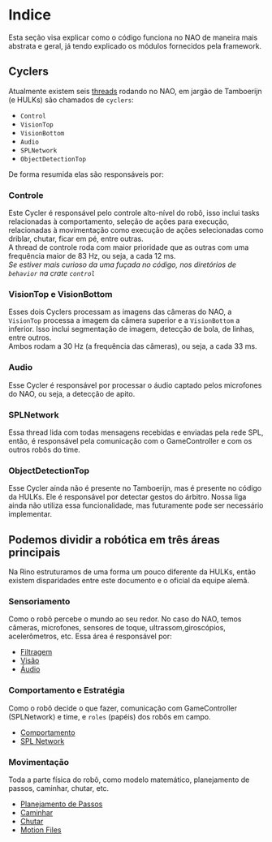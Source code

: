 # Indice

Esta seção visa explicar como o código funciona no NAO de maneira mais abstrata e geral, já tendo explicado os módulos fornecidos pela framework.

## Cyclers

Atualmente existem seis [threads](https://en.wikipedia.org/wiki/Thread_(computing)) rodando no NAO, em jargão de Tamboerijn (e HULKs) são chamados de `cyclers`:

- `Control`
- `VisionTop`
- `VisionBottom`
- `Audio`
- `SPLNetwork`
- `ObjectDetectionTop`

De forma resumida elas são responsáveis por:

### Controle

Este Cycler é responsável pelo controle alto-nível do robô, isso inclui tasks relacionadas à comportamento, seleção de ações para execução, relacionadas à movimentação como execução de ações selecionadas como driblar, chutar, ficar em pé, entre outras.  
A thread de controle roda com maior prioridade que as outras com uma frequência maior de 83 Hz, ou seja, a cada 12 ms.  
*Se estiver mais curioso da uma fuçada no código, nos diretórios de `behavior` na crate `control`*

### VisionTop e VisionBottom

Esses dois Cyclers processam as imagens das câmeras do NAO, a `VisionTop` processa a imagem da câmera superior e a `VisionBottom` a inferior. Isso inclui segmentação de imagem, detecção de bola, de linhas, entre outros.  
Ambos rodam a 30 Hz (a frequência das câmeras), ou seja, a cada 33 ms.

### Audio

Esse Cycler é responsável por processar o áudio captado pelos microfones do NAO, ou seja, a detecção de apito.

### SPLNetwork

Essa thread lida com todas mensagens recebidas e enviadas pela rede SPL, então, é responsável pela comunicação com o GameController e com os outros robôs do time.

### ObjectDetectionTop

Esse Cycler ainda não é presente no Tamboerijn, mas é presente no código da HULKs. Ele é responsável por detectar gestos do árbitro. Nossa liga ainda não utiliza essa funcionalidade, mas futuramente pode ser necessário implementar.

## Podemos dividir a robótica em três áreas principais

Na Rino estruturamos de uma forma um pouco diferente da HULKs, então existem disparidades entre este documento e o oficial da equipe alemã.

### Sensoriamento

Como o robô percebe o mundo ao seu redor. No caso do NAO, temos câmeras, microfones, sensores de toque, ultrassom,giroscópios, acelerômetros, etc. Essa área é responsável por:

- [Filtragem](./sensoriamento/filtragem.md)
- [Visão](./sensoriamento/visao.md)
- [Áudio](./sensoriamento/audio.md)

### Comportamento e Estratégia

Como o robô decide o que fazer, comunicação com GameController (SPLNetwork) e time, e `roles` (papéis) dos robôs em campo.  

- [Comportamento](./comportamento/comportamento.md)
- [SPL Network](./comportamento/spl-network.md)

### Movimentação

Toda a parte física do robô, como modelo matemático, planejamento de passos, caminhar, chutar, etc.

- [Planejamento de Passos](./movimentacao/step-planning.md)
- [Caminhar](./movimentacao/caminhar.md)
- [Chutar](./movimentacao/chutar.md)
- [Motion Files](./movimentacao/motion-files.md)
